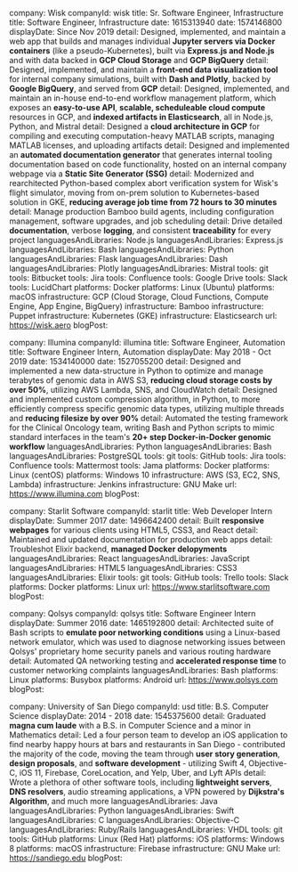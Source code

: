 company: Wisk
companyId: wisk
title: Sr. Software Engineer, Infrastructure
title: Software Engineer, Infrastructure
date: 1615313940
date: 1574146800
displayDate: Since Nov 2019
detail: Designed, implemented, and maintain a web app that builds and manages individual **Jupyter servers via Docker containers** (like a pseudo-Kubernetes), built via **Express.js and Node.js** and with data backed in **GCP Cloud Storage** and **GCP BigQuery**
detail: Designed, implemented, and maintain a **front-end data visualization tool** for internal company simulations,  built with **Dash and Plotly**, backed by **Google BigQuery**, and served from **GCP**
detail: Designed, implemented, and maintain an in-house end-to-end workflow management platform, which exposes an **easy-to-use API**, **scalable, scheduleable cloud compute** resources in GCP, and **indexed artifacts in Elasticsearch**, all in Node.js, Python, and Mistral
detail: Designed a **cloud architecture in GCP** for compiling and executing computation-heavy MATLAB scripts, managing MATLAB licenses, and uploading artifacts
detail: Designed and implemented an **automated documentation generator** that generates internal tooling documentation based on code functionality, hosted on an internal company webpage via a **Static Site Generator (SSG)**
detail: Modernized and rearchitected Python-based complex abort verification system for Wisk's flight simulator, moving from on-prem solution to Kubernetes-based solution in GKE, **reducing average job time from 72 hours to 30 minutes**
detail: Manage production Bamboo build agents, including configuration management, software upgrades, and job scheduling
detail: Drive detailed **documentation**, verbose **logging**, and consistent **traceability** for every project
languagesAndLibraries: Node.js
languagesAndLibraries: Express.js
languagesAndLibraries: Bash
languagesAndLibraries: Python
languagesAndLibraries: Flask
languagesAndLibraries: Dash
languagesAndLibraries: Plotly
languagesAndLibraries: Mistral
tools: git
tools: Bitbucket
tools: Jira
tools: Confluence
tools: Google Drive
tools: Slack
tools: LucidChart
platforms: Docker
platforms: Linux (Ubuntu)
platforms: macOS
infrastructure: GCP (Cloud Storage, Cloud Functions, Compute Engine, App Engine, BigQuery)
infrastructure: Bamboo
infrastructure: Puppet
infrastructure: Kubernetes (GKE)
infrastructure: Elasticsearch
url: https://wisk.aero
blogPost:

company: Illumina
companyId: illumina
title: Software Engineer, Automation
title: Software Engineer Intern, Automation
displayDate: May 2018 - Oct 2019
date: 1534140000
date: 1527055200
detail: Designed and implemented a new data-structure in Python to optimize and manage terabytes of genomic data in AWS S3, **reducing cloud storage costs by over 50%**, utilizing AWS Lambda, SNS, and CloudWatch
detail: Designed and implemented custom compression algorithm, in Python, to more efficiently compress specific genomic data types, utilizing multiple threads and **reducing filesize by over 90%**
detail: Automated the testing framework for the Clinical Oncology team, writing Bash and Python scripts to mimic standard interfaces in the team's **20+ step Docker-in-Docker genomic workflow**
languagesAndLibraries: Python
languagesAndLibraries: Bash
languagesAndLibraries: PostgreSQL
tools: git
tools: GitHub
tools: Jira
tools: Confluence
tools: Mattermost
tools: Jama
platforms: Docker
platforms: Linux (centOS)
platforms: Windows 10
infrastructure: AWS (S3, EC2, SNS, Lambda)
infrastructure: Jenkins
infrastructure: GNU Make
url: https://www.illumina.com
blogPost:

company: Starlit Software
companyId: starlit
title: Web Developer Intern
displayDate: Summer 2017
date: 1496642400
detail: Built **responsive webpages** for various clients using HTML5, CSS3, and React
detail: Maintained and updated documentation for production web apps
detail: Troubleshot Elixir backend, **managed Docker delopyments**
languagesAndLibraries: React
languagesAndLibraries: JavaScript
languagesAndLibraries: HTML5
languagesAndLibraries: CSS3
languagesAndLibraries: Elixir
tools: git
tools: GitHub
tools: Trello
tools: Slack
platforms: Docker
platforms: Linux
url: https://www.starlitsoftware.com
blogPost:

company: Qolsys
companyId: qolsys
title: Software Engineer Intern
displayDate: Summer 2016
date: 1465192800
detail: Architected suite of Bash scripts to **emulate poor networking conditions** using a Linux-based network emulator, which was used to diagnose networking issues between Qolsys' proprietary home security panels and various routing hardware
detail: Automated QA networking testing and **accelerated response time** to customer networking complaints
languagesAndLibraries: Bash
platforms: Linux
platforms: Busybox
platforms: Android
url: https://www.qolsys.com
blogPost:

company: University of San Diego
companyId: usd
title: B.S. Computer Science
displayDate: 2014 - 2018
date: 1545375600
detail: Graduated **magna cum laude** with a B.S. in Computer Science and a minor in Mathematics
detail: Led a four person team to develop an iOS application to find nearby happy hours at bars and restaurants in San Diego - contributed the majority of the code, moving the team through **user story generation**, **design proposals**, and **software development** - utilizing Swift 4, Objective-C, iOS 11, Firebase, CoreLocation, and Yelp, Uber, and Lyft APIs
detail: Wrote a plethora of other software tools, including **lightweight servers**, **DNS resolvers**, audio streaming applications, a VPN powered by **Dijkstra's Algorithm**, and much more
languagesAndLibraries: Java
languagesAndLibraries: Python
languagesAndLibraries: Swift
languagesAndLibraries: C
languagesAndLibraries: Objective-C
languagesAndLibraries: Ruby/Rails
languagesAndLibraries: VHDL
tools: git
tools: GitHub
platforms: Linux (Red Hat)
platforms: iOS
platforms: Windows 8
platforms: macOS
infrastructure: Firebase
infrastructure: GNU Make
url: https://sandiego.edu
blogPost:
